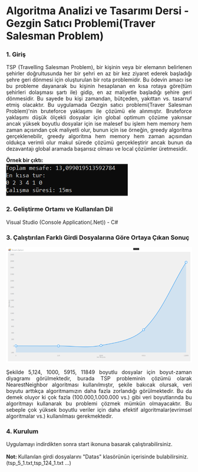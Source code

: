 <h1>Algoritma Analizi ve Tasarımı Dersi - Gezgin Satıcı Problemi(Traver Salesman Problem)</h1>
<h3>1. Giriş</h3>
<p align="justify">
TSP (Travelling Salesman Problem), bir kişinin veya bir elemanın belirlenen şehirler doğrultusunda her bir şehri en az bir kez ziyaret ederek başladığı şehre geri dönmesi için oluşturulan bir rota problemidir. Bu ödevin amacı ise bu probleme dayanarak bu kişinin hesaplanan en kısa rotaya göre(tüm şehirleri dolaşması şartı ile) gidip, en az maliyetle başladığı şehire geri dönmesidir. Bu sayede bu kişi zamandan, bütçeden, yakıttan vs. tasarruf etmiş olacaktır.
Bu uygulamada Gezgin satıcı problemi(Traver Salesman Problem)'nin bruteforce yaklaşımı ile çözümü ele alınmıştır.
Bruteforce yaklaşımı düşük ölçekli dosyalar için global optimum çözüme yakınsar ancak yüksek boyutlu
dosyalar için ise malesef bu işlem hem memory hem zaman açısından çok maliyetli olur, bunun için ise
örneğin, greedy algoritma gerçeklenebilir, greedy algoritma hem memory hem zaman açısından oldukça
verimli olur makul sürede çözümü gerçekleştirir ancak bunun da dezavantajı global aramada başarısız
olması ve local çözümler üretmesidir.</p>
<b>Örnek bir çıktı:</b><br>
<img src="AA1odev/Images/TspProblem1.PNG">
<h3>2. Geliştirme Ortamı ve Kullanılan Dil</h3>
Visual Studio (Console Application(.Net)) - C#

<h3>3. Çalıştırılan Farklı Girdi Dosyalarına Göre Ortaya Çıkan Sonuç</h3>
<img src="AA1odev/Images/TspProblem2.PNG">
<p align="justify">Şekilde 5,124, 1000, 5915, 11849 boyutlu dosyalar için boyut-zaman diyagramı görülmektedir, burada TSP probleminin çözümü olarak NearestNeighbor algoritması kullanılmıştır, şekile bakıcak olursak, veri boyutu arttıkça algoritmamızın daha fazla zorlandığı görülmektedir. Bu da demek oluyor ki çok fazla (100.000,1.000.000 vs.) gibi veri boyutlarında bu algoritmayı kullanarak bu problemi çözmek mümkün olmayacaktır. Bu sebeple çok yüksek boyutlu veriler için daha efektif algoritmalar(evrimsel algoritmalar vs.) kullanılması gerekmektedir.</p>

<h3>4. Kurulum</h3>
Uygulamayı indirdikten sonra start ikonuna basarak çalıştırabilirsiniz.
<br><br>
<b>Not: </b>Kullanılan girdi dosyalarını "Datas" klasörünün içerisinde bulabilirsiniz.(tsp_5_1.txt,tsp_124_1.txt ...)
